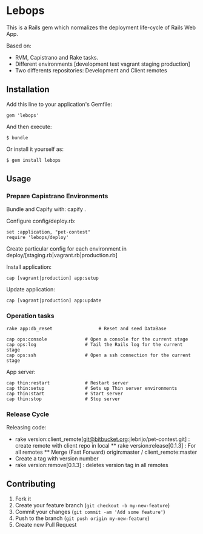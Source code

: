 # Lebops

This is a Rails gem which normalizes the deployment life-cycle of Rails Web App.

Based on:
* RVM, Capistrano and Rake tasks.
* Different environments [development test vagrant staging production]
* Two differents repositories: Development and Client remotes

## Installation

Add this line to your application's Gemfile:

    gem 'lebops'

And then execute:

    $ bundle

Or install it yourself as:

    $ gem install lebops

## Usage

### Prepare Capistrano Environments

Bundle and Capify with: capify .

Configure config/deploy.rb:

    set :application, "pet-contest"
    require 'lebops/deploy'

Create particular config for each environment in deploy/[staging.rb|vagrant.rb|production.rb]

Install application:

    cap [vagrant|production] app:setup

Update application:

    cap [vagrant|production] app:update

### Operation tasks

    rake app:db_reset                 # Reset and seed DataBase

    cap ops:console              # Open a console for the current stage
    cap ops:log                  # Tail the Rails log for the current stage
    cap ops:ssh                  # Open a ssh connection for the current stage

App server:

    cap thin:restart             # Restart server
    cap thin:setup               # Sets up Thin server environments
    cap thin:start               # Start server
    cap thin:stop                # Stop server

### Release Cycle

Releasing code:
* rake version:client_remote[git@bitbucket.org:jlebrijo/pet-contest.git] : create remote with client repo in local
** rake version:release[0.1.3] : For all remotes
** Merge (Fast Forward) origin:master / client_remote:master
* Create a tag with version number
* rake version:remove[0.1.3] : deletes version tag in all remotes

## Contributing

1. Fork it
2. Create your feature branch (`git checkout -b my-new-feature`)
3. Commit your changes (`git commit -am 'Add some feature'`)
4. Push to the branch (`git push origin my-new-feature`)
5. Create new Pull Request
